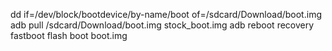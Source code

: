 dd if=/dev/block/bootdevice/by-name/boot of=/sdcard/Download/boot.img
adb pull /sdcard/Download/boot.img stock_boot.img
adb reboot recovery
fastboot flash boot boot.img